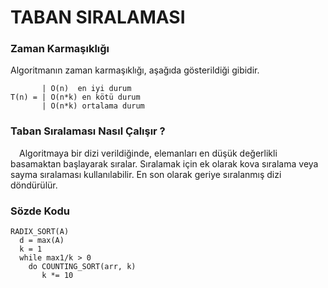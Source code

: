 # TABAN SIRALAMASI

### Zaman Karmaşıklığı

Algoritmanın zaman karmaşıklığı, aşağıda gösterildiği gibidir.

           | O(n)  en iyi durum
    T(n) = | O(n*k) en kötü durum
           | O(n*k) ortalama durum

### Taban Sıralaması Nasıl Çalışır ?

&emsp;Algoritmaya bir dizi verildiğinde, elemanları en düşük değerlikli basamaktan başlayarak sıralar. Sıralamak için ek olarak kova sıralama veya sayma sıralaması kullanılabilir. En son olarak geriye sıralanmış dizi döndürülür.

### Sözde Kodu

    RADIX_SORT(A)
      d = max(A)
      k = 1
      while max1/k > 0
        do COUNTING_SORT(arr, k)
           k *= 10
      
